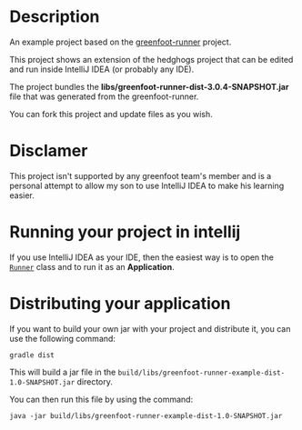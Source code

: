 # Description

An example project based on the [greenfoot-runner](https://github.com/benoitheinrich/greenfoot-runner) project.

This project shows an extension of the hedghogs project that can be edited and run inside IntelliJ IDEA (or probably any IDE).

The project bundles the **libs/greenfoot-runner-dist-3.0.4-SNAPSHOT.jar** file that was generated from the greenfoot-runner.

You can fork this project and update files as you wish.

# Disclamer

This project isn't supported by any greenfoot team's member and is a personal attempt to allow my son to use IntelliJ 
IDEA to make his learning easier.

# Running your project in intellij

If you use IntelliJ IDEA as your IDE, then the easiest way is to open the [`Runner`](https://github.com/benoitheinrich/greenfoot-runner-example/blob/master/src/Main/java/bh/greenfoot/runner/Runner.java) 
class and to run it as an **Application**. 

# Distributing your application

If you want to build your own jar with your project and distribute it, you can use the following command:
```
gradle dist
```

This will build a jar file in the `build/libs/greenfoot-runner-example-dist-1.0-SNAPSHOT.jar` directory.

You can then run this file by using the command:
```
java -jar build/libs/greenfoot-runner-example-dist-1.0-SNAPSHOT.jar
```


